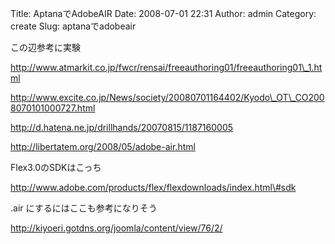 Title: AptanaでAdobeAIR
Date: 2008-07-01 22:31
Author: admin
Category: create
Slug: aptanaでadobeair

<div>

この辺参考に実験

</div>

http://www.atmarkit.co.jp/fwcr/rensai/freeauthoring01/freeauthoring01\_1.html

<div>

</div>

<div>

http://www.excite.co.jp/News/society/20080701164402/Kyodo\_OT\_CO2008070101000727.html
</p>

</div>

<div>

http://d.hatena.ne.jp/drillhands/20070815/1187160005

</div>

<div>

http://libertatem.org/2008/05/adobe-air.html

</div>

<div>

</div>

<div>

Flex3.0のSDKはこっち

</div>

<div>

http://www.adobe.com/products/flex/flexdownloads/index.html\#sdk

</div>

<div>

</div>

<div>

.air にするにはここも参考になりそう

</div>

<div>

http://kiyoeri.gotdns.org/joomla/content/view/76/2/

</div>
